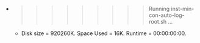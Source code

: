 * >>>>>>>>> Running inst-min-con-auto-log-root.sh ...
  * Disk size = 920260K. Space Used = 16K. Runtime = 00:00:00:00.
